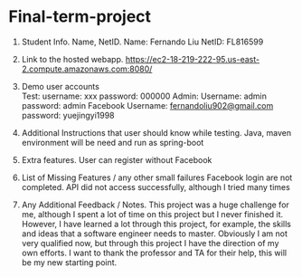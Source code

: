 # Final-term-project
1)	Student Info. Name, NetID.
Name: Fernando Liu 
NetID: FL816599
2)	Link to the hosted webapp. 
https://ec2-18-219-222-95.us-east-2.compute.amazonaws.com:8080/

3)	Demo user accounts	
Test:
username: xxx       password: 000000
Admin:
Username: admin      password: admin
Facebook 
Username: fernandoliu902@gmail.com password: yuejingyi1998

4)	Additional Instructions that user should know while testing. 
Java, maven environment will be need and run as spring-boot

5)	Extra features.
User can register without Facebook

6)	List of Missing Features / any other small failures 
Facebook login are not completed.
API did not access successfully, although I tried many times

7)	Any Additional Feedback / Notes. 
This project was a huge challenge for me, although I spent a lot of time on this project but I never finished it. However, I have learned a lot through this project, for example, the skills and ideas that a software engineer needs to master. Obviously I am not very qualified now, but through this project I have the direction of my own efforts. I want to thank the professor and TA for their help, this will be my new starting point.
